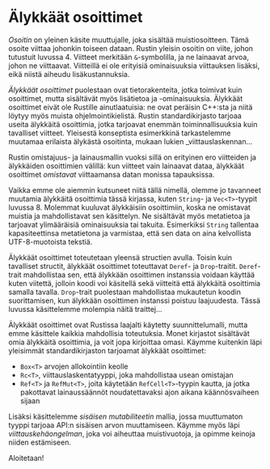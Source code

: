 # Älykkäät osoittimet

_Osoitin_ on yleinen käsite muuttujalle, joka sisältää muistiosoitteen. Tämä osoite viittaa johonkin toiseen dataan. Rustin yleisin osoitin on viite, johon tutustuit luvussa 4. Viitteet merkitään `&`-symbolilla, ja ne lainaavat arvoa, johon ne viittaavat. Viitteillä ei ole erityisiä ominaisuuksia viittauksen lisäksi, eikä niistä aiheudu lisäkustannuksia.

_Älykkäät osoittimet_ puolestaan ovat tietorakenteita, jotka toimivat kuin osoittimet, mutta sisältävät myös lisätietoa ja -ominaisuuksia. Älykkäät osoittimet eivät ole Rustille ainutlaatuisia: ne ovat peräisin C++:sta ja niitä löytyy myös muista ohjelmointikielistä. Rustin standardikirjasto tarjoaa useita älykkäitä osoittimia, jotka tarjoavat enemmän toiminnallisuuksia kuin tavalliset viitteet. Yleisestä konseptista esimerkkinä tarkastelemme muutamaa erilaista älykästä osoitinta, mukaan lukien _viittauslaskennan...

Rustin omistajuus- ja lainausmallin vuoksi sillä on erityinen ero viitteiden ja älykkäiden osoittimien välillä: kun viitteet vain lainaavat dataa, älykkäät osoittimet _omistavat_ viittaamansa datan monissa tapauksissa.

Vaikka emme ole aiemmin kutsuneet niitä tällä nimellä, olemme jo tavanneet muutamia älykkäitä osoittimia tässä kirjassa, kuten `String`- ja `Vec<T>`-tyypit luvussa 8. Molemmat kuuluvat älykkäisiin osoittimiin, koska ne omistavat muistia ja mahdollistavat sen käsittelyn. Ne sisältävät myös metatietoa ja tarjoavat ylimääräisiä ominaisuuksia tai takuita. Esimerkiksi `String` tallentaa kapasiteettinsa metatietona ja varmistaa, että sen data on aina kelvollista UTF-8-muotoista tekstiä.

Älykkäät osoittimet toteutetaan yleensä structien avulla. Toisin kuin tavalliset structit, älykkäät osoittimet toteuttavat `Deref`- ja `Drop`-traitit. `Deref`-trait mahdollistaa sen, että älykkään osoittimen instanssia voidaan käyttää kuten viitettä, jolloin koodi voi käsitellä sekä viitteitä että älykkäitä osoittimia samalla tavalla. `Drop`-trait puolestaan mahdollistaa mukautetun koodin suorittamisen, kun älykkään osoittimen instanssi poistuu laajuudesta. Tässä luvussa käsittelemme molempia näitä traittej...

Älykkäät osoittimet ovat Rustissa laajalti käytetty suunnittelumalli, mutta emme käsittele kaikkia mahdollisia toteutuksia. Monet kirjastot sisältävät omia älykkäitä osoittimia, ja voit jopa kirjoittaa omasi. Käymme kuitenkin läpi yleisimmät standardikirjaston tarjoamat älykkäät osoittimet:

- `Box<T>` arvojen allokointiin keolle  
- `Rc<T>`, viittauslaskentatyyppi, joka mahdollistaa usean omistajan  
- `Ref<T>` ja `RefMut<T>`, joita käytetään `RefCell<T>`-tyypin kautta, ja jotka pakottavat lainaussäännöt noudatettavaksi ajon aikana käännösvaiheen sijaan  

Lisäksi käsittelemme _sisäisen mutabiliteetin_ mallia, jossa muuttumaton tyyppi tarjoaa API:n sisäisen arvon muuttamiseen. Käymme myös läpi _viittauskehäongelman_, joka voi aiheuttaa muistivuotoja, ja opimme keinoja niiden estämiseen.

Aloitetaan!
